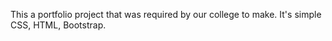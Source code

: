 This a portfolio project that was required by our college to make.
It's simple CSS, HTML, Bootstrap.
